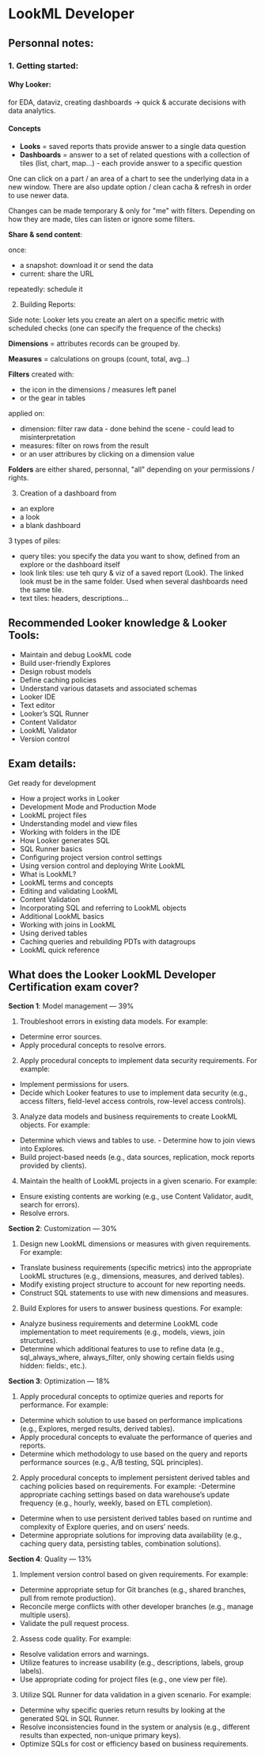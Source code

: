 # LookML Developer

## Personnal notes:

### 1. Getting started:

#### Why Looker: 
for EDA, dataviz, creating dashboards -> quick & accurate decisions with data analytics.

#### Concepts
- __Looks__ = saved reports thats provide answer to a single data question
- __Dashboards__ = answer to a set of related questions with a collection of tiles (list, chart, map...) - each provide answer to a specific question

One can click on a part / an area of a chart to see the underlying data in a new window. There are also update option / clean cacha & refresh in order to use newer data.

Changes can be made temporary & only for "me" with filters.
Depending on how they are made, tiles can listen or ignore some filters.

__Share & send content__: 

once:
  - a snapshot: download it or send the data
  - current: share the URL

repeatedly: schedule it

2. Building Reports:

Side note: Looker lets you create an alert on a specific metric with scheduled checks (one can specify the frequence of the checks)

__Dimensions__ = attributes records can be grouped by.

__Measures__ = calculations on groups (count, total, avg...)

__Filters__ created with:
- the icon in the dimensions / measures left panel
- or the gear in tables

applied on:
- dimension: filter raw data - done behind the scene - could lead to misinterpretation
- measures: filter on rows from the result
- or an user attribures by clicking on a dimension value

__Folders__ are either shared, personnal, "all" depending on your permissions / rights.

3. Creation of a dashboard from
- an explore
- a look
- a blank dashboard

3 types of piles:
- query tiles: you specify the data you want to show, defined from an explore or the dashboard itself
- look link tiles: use teh qury & viz of a saved report (Look). The linked look must be in the same folder. Used when several dashboards need the same tile.
- text tiles: headers, descriptions...

## Recommended Looker knowledge & Looker Tools:
- Maintain and debug LookML code
- Build user-friendly Explores
- Design robust models
- Define caching policies
- Understand various datasets and associated schemas
- Looker IDE
- Text editor
- Looker’s SQL Runner
- Content Validator
- LookML Validator
- Version control

## Exam details:

Get ready for development
- How a project works in Looker
- Development Mode and Production Mode
- LookML project files
- Understanding model and view files
- Working with folders in the IDE
- How Looker generates SQL
- SQL Runner basics
- Configuring project version control settings
- Using version control and deploying
Write LookML
- What is LookML?
- LookML terms and concepts
- Editing and validating LookML
- Content Validation
- Incorporating SQL and referring to LookML objects
- Additional LookML basics
- Working with joins in LookML
- Using derived tables
- Caching queries and rebuilding PDTs with datagroups
- LookML quick reference


## What does the Looker LookML Developer Certification exam cover?
__Section 1__: Model management — 39%
  1. Troubleshoot errors in existing data models. For example: 
  - Determine error sources. 
  - Apply procedural concepts to resolve errors.

2. Apply procedural concepts to implement data security requirements. For example: 
- Implement permissions for users.
- Decide which Looker features to use to implement data security (e.g., access filters, field-level access controls, row-level access controls).

3. Analyze data models and business requirements to create LookML objects. For example: 
- Determine which views and tables to use. - Determine how to join views into Explores.
- Build project-based needs (e.g., data sources, replication, mock reports provided by clients).

4. Maintain the health of LookML projects in a given scenario. For example: 
- Ensure existing contents are working (e.g., use Content Validator, audit, search for errors). 
- Resolve errors.

__Section 2__: Customization — 30%
1. Design new LookML dimensions or measures with given requirements. For example:
- Translate business requirements (specific metrics) into the appropriate LookML structures (e.g., dimensions, measures, and derived tables).
- Modify existing project structure to account for new reporting needs.
- Construct SQL statements to use with new dimensions and measures.
2. Build Explores for users to answer business questions. For example:
- Analyze business requirements and determine LookML code implementation to meet requirements (e.g., models, views, join structures).
- Determine which additional features to use to refine data (e.g., sql_always_where, always_filter, only showing certain fields using hidden: fields:, etc.).

__Section 3__: Optimization — 18%
1. Apply procedural concepts to optimize queries and reports for performance. For example:
- Determine which solution to use based on performance implications (e.g., Explores, merged results, derived tables).
- Apply procedural concepts to evaluate the performance of queries and reports.
- Determine which methodology to use based on the query and reports performance sources (e.g., A/B testing, SQL principles).
2. Apply procedural concepts to implement persistent derived tables and caching policies based on requirements. For example:
-Determine appropriate caching settings based on data warehouse’s update frequency (e.g., hourly, weekly, based on ETL completion).
- Determine when to use persistent derived tables based on runtime and complexity of Explore queries, and on users’ needs.
- Determine appropriate solutions for improving data availability (e.g., caching query data, persisting tables, combination solutions).

__Section 4__: Quality — 13%
1. Implement version control based on given requirements. For example:

- Determine appropriate setup for Git branches (e.g., shared branches, pull from remote production).
- Reconcile merge conflicts with other developer branches (e.g., manage multiple users).
- Validate the pull request process.
2. Assess code quality. For example:

- Resolve validation errors and warnings.
- Utilize features to increase usability (e.g., descriptions, labels, group labels).
- Use appropriate coding for project files (e.g., one view per file).
3. Utilize SQL Runner for data validation in a given scenario. For example:

- Determine why specific queries return results by looking at the generated SQL in SQL Runner.
- Resolve inconsistencies found in the system or analysis (e.g., different results than expected, non-unique primary keys).
- Optimize SQLs for cost or efficiency based on business requirements.